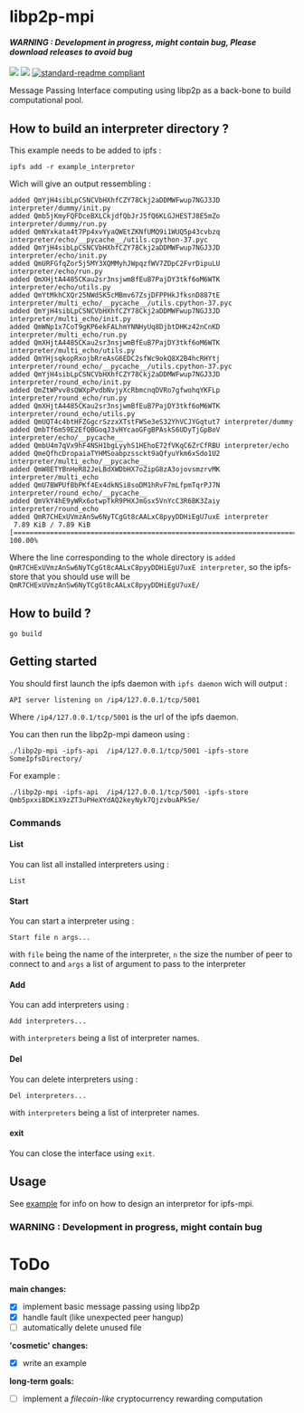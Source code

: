 # libp2p-mpi

####  *__WARNING : Development in progress, might contain bug, Please download releases to avoid bug__*

[![](https://img.shields.io/badge/project-IPFS-blue.svg?style=flat-square)](https://ipfs.io/)
[![](https://img.shields.io/badge/freenode-%23ipfs-blue.svg?style=flat-square)](http://webchat.freenode.net/?channels=%23ipfs)
[![standard-readme compliant](https://img.shields.io/badge/standard--readme-OK-green.svg?style=flat-square)](https://github.com/RichardLitt/standard-readme)

Message Passing Interface computing using libp2p as a back-bone to build computational pool.

## How to build an interpreter directory ?

This example needs to be added to ipfs :

```
ipfs add -r example_interpretor
```

Wich will give an output ressembling :

```
added QmYjH4sibLpCSNCVbHXhfCZY78Ckj2aDDMWFwup7NGJ3JD interpreter/dummy/init.py
added Qmb5jKmyFQFDceBXLCkjdfQbJrJ5fQ6KLGJHESTJ8E5mZo interpreter/dummy/run.py
added QmNYxkata4t7Pp4xvYyaQWEtZKNfUMQ9i1WUQ5p43cvbzq interpreter/echo/__pycache__/utils.cpython-37.pyc
added QmYjH4sibLpCSNCVbHXhfCZY78Ckj2aDDMWFwup7NGJ3JD interpreter/echo/init.py
added QmURFGfqZor5j5MY3XQMMyhJWpqzfWV7ZDpC2FvrDipuLU interpreter/echo/run.py
added QmXHjtA4485CKau2sr3nsjwmBfEuB7PajDY3tkf6oM6WTK interpreter/echo/utils.py
added QmYtMkhCXQr25NWdSK5cMBmv67ZsjDFPPHkJfksnD887tE interpreter/multi_echo/__pycache__/utils.cpython-37.pyc
added QmYjH4sibLpCSNCVbHXhfCZY78Ckj2aDDMWFwup7NGJ3JD interpreter/multi_echo/init.py
added QmWNp1x7CoT9gKP6ekFALhmYNNHyUq8DjbtDHKz42nCnKD interpreter/multi_echo/run.py
added QmXHjtA4485CKau2sr3nsjwmBfEuB7PajDY3tkf6oM6WTK interpreter/multi_echo/utils.py
added QmYHjsqkopRxojbRreAsG6EDC2sfWc9okQ8X2B4hcRHYtj interpreter/round_echo/__pycache__/utils.cpython-37.pyc
added QmYjH4sibLpCSNCVbHXhfCZY78Ckj2aDDMWFwup7NGJ3JD interpreter/round_echo/init.py
added QmZtWPvv8sQWXpPvdbNvjyXcRbmcnqDVRo7gfwohqYKFLp interpreter/round_echo/run.py
added QmXHjtA4485CKau2sr3nsjwmBfEuB7PajDY3tkf6oM6WTK interpreter/round_echo/utils.py
added QmUQT4c4btHFZGgcrSzzxXTstFWSe3eS32YhVCJYGqtut7 interpreter/dummy
added QmbTf6m59E2EfQBGoqJ3vHYcaoGFgBPAskS6UDyTjGpBoV interpreter/echo/__pycache__
added QmbU4m7qVx9hF4NSH1bgLyyhS1HEhoE72fVKqC6ZrCfRBU interpreter/echo
added QmeQfhcDropaiaTYHMSoabpzssckt9aQfyuYkm6xSdo1U2 interpreter/multi_echo/__pycache__
added QmW8ETYBnHeR82JeLBdXWDbHX7oZipG8zA3ojovsmzrvMK interpreter/multi_echo
added QmU7BWPUfBbPKf4Ex4dkNSi8soDM1hRvF7mLfpmTqrPJ7N interpreter/round_echo/__pycache__
added QmVkY4hE9yWRx6otwpTkR9PHXJmGsx5VnYcC3R6BK3Zaiy interpreter/round_echo
added QmR7CHExUVmzAnSw6NyTCgGt8cAALxC8pyyDDHiEgU7uxE interpreter
 7.89 KiB / 7.89 KiB [====================================================================================================================================================================================] 100.00%
 ```

Where the line corresponding to the whole directory is `added QmR7CHExUVmzAnSw6NyTCgGt8cAALxC8pyyDDHiEgU7uxE interpreter`, so the ipfs-store that you should use will be `QmR7CHExUVmzAnSw6NyTCgGt8cAALxC8pyyDDHiEgU7uxE/`

## How to build ?

```
go build
```

## Getting started

You should first launch the ipfs daemon with `ipfs daemon` wich will output :

```
API server listening on /ip4/127.0.0.1/tcp/5001
```

Where `/ip4/127.0.0.1/tcp/5001` is the url of the ipfs daemon.

You can then run the libp2p-mpi dameon using :

```
./libp2p-mpi -ipfs-api  /ip4/127.0.0.1/tcp/5001 -ipfs-store SomeIpfsDirectory/
```

For example :

```
./libp2p-mpi -ipfs-api  /ip4/127.0.0.1/tcp/5001 -ipfs-store Qmb5pxxiBDKiX9zZT3uPHeXYdAQ2keyNyk7QjzvbuAPkSe/
```

### Commands

#### List

You can list all installed interpreters using :

```
List
```

#### Start

You can start a interpreter using :

```
Start file n args...
```

with `file` being the name of the interpreter, `n` the size the number of peer to connect to and `args` a list of argument to pass to the interpreter

#### Add

You can add interpreters using :

```
Add interpreters...
```

with `interpreters` being a list of interpreter names.

#### Del

You can delete interpreters using :

```
Del interpreters...
```

with `interpreters` being a list of interpreter names.

#### exit

You can close the interface using `exit`.

## Usage

See [example](./example) for info on how to design an interpretor for ipfs-mpi.

### WARNING : Development in progress, might contain bug

# ToDo

__main changes:__

- [x] implement basic message passing using libp2p
- [x] handle fault (like unexpected peer hangup)
- [ ] automatically delete unused file

__'cosmetic' changes:__

- [x] write an example

__long-term goals:__

- [ ] implement a _filecoin-like_ cryptocurrency rewarding computation
